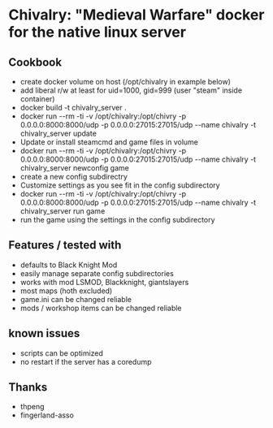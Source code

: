 # Chivalry: "Medieval Warfare" docker for the native linux server

## Cookbook 

* create docker volume on host (/opt/chivalry in example below)
* add liberal r/w at least for uid=1000, gid=999 (user "steam" inside container)
* docker build -t chivalry_server .
* docker run --rm -ti -v /opt/chivalry:/opt/chivry -p 0.0.0.0:8000:8000/udp -p 0.0.0.0:27015:27015/udp --name chivalry -t chivalry_server update
 * Update or install steamcmd and game files in volume
* docker run --rm -ti -v /opt/chivalry:/opt/chivry -p 0.0.0.0:8000:8000/udp -p 0.0.0.0:27015:27015/udp --name chivalry -t chivalry_server newconfig game
 * create a new config subdirectry
* Customize settings as you see fit in the config subdirectory
* docker run --rm -ti -v /opt/chivalry:/opt/chivry -p 0.0.0.0:8000:8000/udp -p 0.0.0.0:27015:27015/udp --name chivalry -t chivalry_server run game
 * run the game using the settings in the config subdirectory

## Features / tested with
* defaults to Black Knight Mod
* easily manage separate config subdirectories
* works with mod LSMOD, Blackknight, giantslayers
* most maps (hoth excluded)
* game.ini can be changed reliable
* mods / workshop items can be changed reliable

## known issues
* scripts can be optimized
* no restart if the server has a coredump


## Thanks

* thpeng
* fingerland-asso

